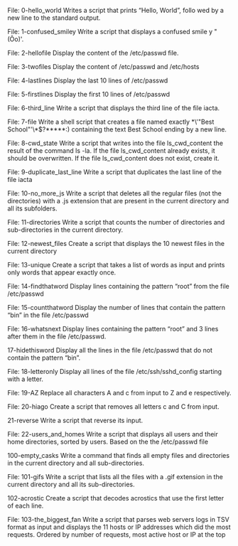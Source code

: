 File: 0-hello_world Writes a script that prints “Hello, World”, follo
wed by a new line to the standard output.                            
                                                                     
File: 1-confused_smiley Write a script that displays a confused smile
y "(Ôo)'.                                                            
                                                                     
File: 2-hellofile Display the content of the /etc/passwd file.       
                                                                     
File: 3-twofiles Display the content of /etc/passwd and /etc/hosts   
                                                                     
File: 4-lastlines Display the last 10 lines of /etc/passwd           
                                                                     
File: 5-firstlines Display the first 10 lines of /etc/passwd

File: 6-third_line Write a script that displays the third line of the file iacta.

File: 7-file Write a shell script that creates a file named exactly \*\\'"Best School"\'\\*$\?\*\*\*\*\*:) containing the text Best School ending by a new line.

File: 8-cwd_state Write a script that writes into the file ls_cwd_content the result of the command ls -la. If the file ls_cwd_content already exists, it should be overwritten. If the file ls_cwd_content does not exist, create it.

File: 9-duplicate_last_line Write a script that duplicates the last line of the file iacta

File: 10-no_more_js Write a script that deletes all the regular files (not the directories) with a .js extension that are present in the current directory and all its subfolders.

File: 11-directories Write a script that counts the number of directories and sub-directories in the current directory.

File: 12-newest_files Create a script that displays the 10 newest files in the current directory

File: 13-unique Create a script that takes a list of words as input and prints only words that appear exactly once.

File: 14-findthatword Display lines containing the pattern “root” from the file /etc/passwd

File: 15-countthatword Display the number of lines that contain the pattern “bin” in the file /etc/passwd

File: 16-whatsnext Display lines containing the pattern “root” and 3 lines after them in the file /etc/passwd.

17-hidethisword Display all the lines in the file /etc/passwd that do not contain the pattern “bin”.

File: 18-letteronly Display all lines of the file /etc/ssh/sshd_config starting with a letter.

File: 19-AZ Replace all characters A and c from input to Z and e respectively.

File: 20-hiago Create a script that removes all letters c and C from input.

21-reverse Write a script that reverse its input.

File: 22-users_and_homes Write a script that displays all users and their home directories, sorted by users. Based on the the /etc/passwd file

100-empty_casks Write a command that finds all empty files and directories in the current directory and all sub-directories.

File: 101-gifs Write a script that lists all the files with a .gif extension in the current directory and all its sub-directories.

102-acrostic Create a script that decodes acrostics that use the first letter of each line.

File: 103-the_biggest_fan Write a script that parses web servers logs in TSV format as input and displays the 11 hosts or IP addresses which did the most requests. Ordered by number of requests, most active host or IP at the top
